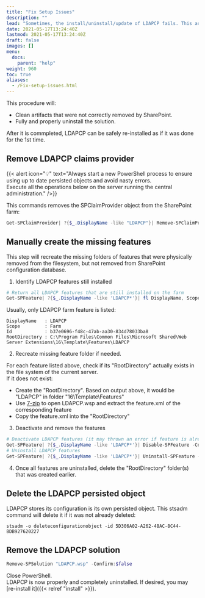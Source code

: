 ```yaml
---
title: "Fix Setup Issues"
description: ""
lead: "Sometimes, the install/uninstall/update of LDAPCP fails. This article will guide through the steps to clean this."
date: 2021-05-17T13:24:40Z
lastmod: 2021-05-17T13:24:40Z
draft: false
images: []
menu: 
  docs:
    parent: "help"
weight: 960
toc: true
aliases:
  - /Fix-setup-issues.html
---
```


This procedure will:

- Clean artifacts that were not correctly removed by SharePoint.
- Fully and properly uninstall the solution.

After it is commpleted, LDAPCP can be safely re-installed as if it was done for the 1st time.

## Remove LDAPCP claims provider

{{< alert icon="💡" text="Always start a new PowerShell process to ensure using up to date persisted objects and avoid nasty errors.<br>Execute all the operations below on the server running the central administration." />}}

This commands removes the SPClaimProvider object from the SharePoint farm:

```powershell
Get-SPClaimProvider| ?{$_.DisplayName -like "LDAPCP"}| Remove-SPClaimProvider
```

## Manually create the missing features

This step will recreate the missing folders of features that were physically removed from the filesystem, but not removed from SharePoint configuration database.

1. Identify LDAPCP features still installed

```powershell
# Return all LDAPCP features that are still installed on the farm
Get-SPFeature| ?{$_.DisplayName -like 'LDAPCP*'}| fl DisplayName, Scope, Id, RootDirectory
```

Usually, only LDAPCP farm feature is listed:

```text
DisplayName   : LDAPCP
Scope         : Farm
Id            : b37e0696-f48c-47ab-aa30-834d78033ba8
RootDirectory : C:\Program Files\Common Files\Microsoft Shared\Web Server Extensions\16\Template\Features\LDAPCP
```

2. Recreate missing feature folder if needed.

For each feature listed above, check if its "RootDirectory" actually exists in the file system of the current server.  
If it does not exist:

* Create the "RootDirectory". Based on output above, it would be "LDAPCP" in folder "16\Template\Features"
* Use [7-zip](http://www.7-zip.org/) to open LDAPCP.wsp and extract the feature.xml of the corresponding feature
* Copy the feature.xml into the "RootDirectory"

3. Deactivate and remove the features

```powershell
# Deactivate LDAPCP features (it may thrown an error if feature is already deactivated)
Get-SPFeature| ?{$_.DisplayName -like 'LDAPCP*'}| Disable-SPFeature -Confirm:$false
# Uninstall LDAPCP features
Get-SPFeature| ?{$_.DisplayName -like 'LDAPCP*'}| Uninstall-SPFeature -Confirm:$false
```

4. Once all features are uninstalled, delete the "RootDirectory" folder(s) that was created earlier.

## Delete the LDAPCP persisted object

LDAPCP stores its configuration is its own persisted object. This stsadm command will delete it if it was not already deleted:

```
stsadm -o deleteconfigurationobject -id 5D306A02-A262-48AC-8C44-BDB927620227
```

## Remove the LDAPCP solution

```powershell
Remove-SPSolution "LDAPCP.wsp" -Confirm:$false
```

Close PowerShell.  
LDAPCP is now properly and completely uninstalled. If desired, you may [re-install it]({{< relref "install" >}}).
